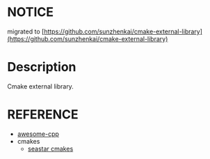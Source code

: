 # NOTICE
migrated to [https://github.com/sunzhenkai/cmake-external-library](https://github.com/sunzhenkai/cmake-external-library)

# Description
Cmake external library.

# REFERENCE
- [awesome-cpp](https://github.com/fffaraz/awesome-cpp)
- cmakes
  - [seastar cmakes](https://github.com/scylladb/seastar/tree/master/cmake)